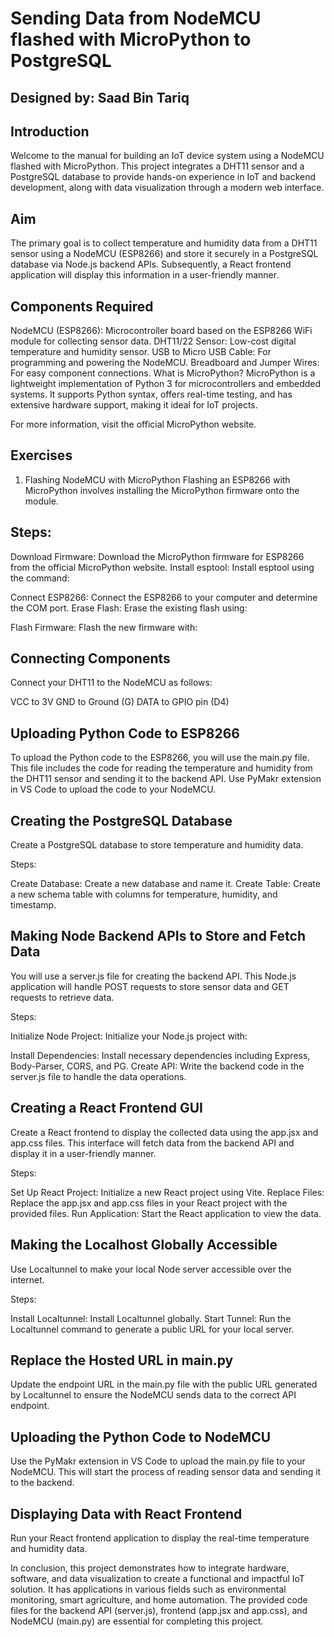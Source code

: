 # Sending Data from NodeMCU flashed with MicroPython to PostgreSQL
## Designed by: Saad Bin Tariq

## Introduction
Welcome to the manual for building an IoT device system using a NodeMCU flashed with MicroPython. This project integrates a DHT11 sensor and a PostgreSQL database to provide hands-on experience in IoT and backend development, along with data visualization through a modern web interface.

## Aim
The primary goal is to collect temperature and humidity data from a DHT11 sensor using a NodeMCU (ESP8266) and store it securely in a PostgreSQL database via Node.js backend APIs. Subsequently, a React frontend application will display this information in a user-friendly manner.

## Components Required
NodeMCU (ESP8266): Microcontroller board based on the ESP8266 WiFi module for collecting sensor data.
DHT11/22 Sensor: Low-cost digital temperature and humidity sensor.
USB to Micro USB Cable: For programming and powering the NodeMCU.
Breadboard and Jumper Wires: For easy component connections.
What is MicroPython?
MicroPython is a lightweight implementation of Python 3 for microcontrollers and embedded systems. It supports Python syntax, offers real-time testing, and has extensive hardware support, making it ideal for IoT projects.

For more information, visit the official MicroPython website.

## Exercises
1. Flashing NodeMCU with MicroPython
Flashing an ESP8266 with MicroPython involves installing the MicroPython firmware onto the module.

## Steps:

Download Firmware: Download the MicroPython firmware for ESP8266 from the official MicroPython website.
Install esptool: Install esptool using the command:

Connect ESP8266: Connect the ESP8266 to your computer and determine the COM port.
Erase Flash: Erase the existing flash using:

Flash Firmware: Flash the new firmware with:

## Connecting Components
Connect your DHT11 to the NodeMCU as follows:

VCC to 3V
GND to Ground (G)
DATA to GPIO pin (D4)

## Uploading Python Code to ESP8266
To upload the Python code to the ESP8266, you will use the main.py file. This file includes the code for reading the temperature and humidity from the DHT11 sensor and sending it to the backend API. Use PyMakr extension in VS Code to upload the code to your NodeMCU.

## Creating the PostgreSQL Database
Create a PostgreSQL database to store temperature and humidity data.

Steps:

Create Database: Create a new database and name it.
Create Table: Create a new schema table with columns for temperature, humidity, and timestamp.

## Making Node Backend APIs to Store and Fetch Data
You will use a server.js file for creating the backend API. This Node.js application will handle POST requests to store sensor data and GET requests to retrieve data.

Steps:

Initialize Node Project: Initialize your Node.js project with:

Install Dependencies: Install necessary dependencies including Express, Body-Parser, CORS, and PG.
Create API: Write the backend code in the server.js file to handle the data operations.

## Creating a React Frontend GUI
Create a React frontend to display the collected data using the app.jsx and app.css files. This interface will fetch data from the backend API and display it in a user-friendly manner.

Steps:

Set Up React Project: Initialize a new React project using Vite.
Replace Files: Replace the app.jsx and app.css files in your React project with the provided files.
Run Application: Start the React application to view the data.

## Making the Localhost Globally Accessible
Use Localtunnel to make your local Node server accessible over the internet.

Steps:

Install Localtunnel: Install Localtunnel globally.
Start Tunnel: Run the Localtunnel command to generate a public URL for your local server.

## Replace the Hosted URL in main.py
Update the endpoint URL in the main.py file with the public URL generated by Localtunnel to ensure the NodeMCU sends data to the correct API endpoint.

## Uploading the Python Code to NodeMCU
Use the PyMakr extension in VS Code to upload the main.py file to your NodeMCU. This will start the process of reading sensor data and sending it to the backend.

## Displaying Data with React Frontend
Run your React frontend application to display the real-time temperature and humidity data.

In conclusion, this project demonstrates how to integrate hardware, software, and data visualization to create a functional and impactful IoT solution. It has applications in various fields such as environmental monitoring, smart agriculture, and home automation. The provided code files for the backend API (server.js), frontend (app.jsx and app.css), and NodeMCU (main.py) are essential for completing this project.
